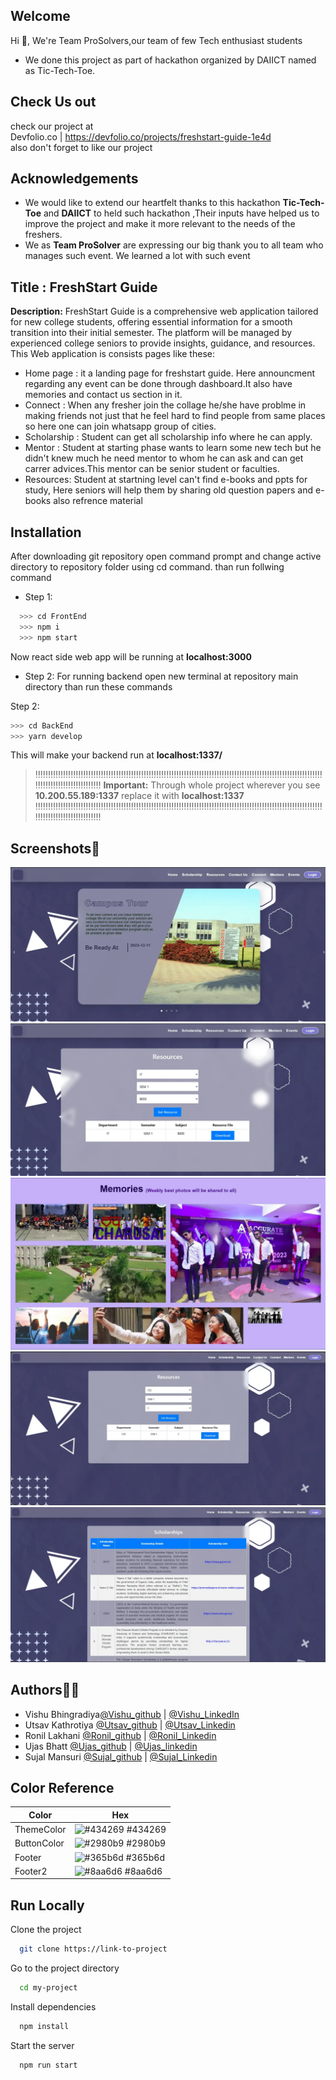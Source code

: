 ## Welcome
Hi 👋, We're Team ProSolvers,our team of few Tech enthusiast students
- We done this project as part of hackathon organized by DAIICT named as Tic-Tech-Toe.

## Check Us out
check our project at  
Devfolio.co | https://devfolio.co/projects/freshstart-guide-1e4d  
also don't forget to like our project
## Acknowledgements
 - We would like to extend our heartfelt thanks to this hackathon **Tic-Tech-Toe** and **DAIICT** to held such hackathon ,Their inputs have helped us to improve the project and make it more relevant to the needs of the freshers.
 - We as **Team ProSolver** are expressing our big thank you to all team who manages such event. We learned a lot with such event
## Title : FreshStart Guide
**Description:** FreshStart Guide is a comprehensive web application tailored for new college students,
offering essential information for a smooth transition into their initial semester. The platform will be managed by experienced college seniors to provide insights, guidance, and resources.  
This Web application is consists pages like these:
- Home page : it a landing page for freshstart guide. Here announcment regarding any event can be done through dashboard.It also have memories and contact us section in it.
- Connect : When any fresher join the collage he/she have problme in making friends not just that he feel hard to find people from same places so here one can join whatsapp group of cities.
- Scholarship : Student can get all scholarship info where he can apply.
- Mentor : Student at starting phase wants to learn some new tech but he didn't knew much he need mentor to whom he can ask and can get carrer advices.This mentor can be senior student or faculties.
- Resources: Student at startning level can't find e-books and ppts for study, Here seniors will help them by sharing old question papers and e-books also refrence material

## Installation

After downloading git repository open command prompt and change active directory to repository folder using cd command.
than run follwing command
- Step 1:
```bash
  >>> cd FrontEnd
  >>> npm i
  >>> npm start
```
Now react side web app will be running at **localhost:3000**  

- Step 2:
For running backend open new terminal at repository main  directory than run these commands 

Step 2:
    
```bash
>>> cd BackEnd
>>> yarn develop

```
This will make your backend run at **localhost:1337/**   
>‼️‼️‼️‼️‼️‼️‼️‼️‼️‼️‼️‼️‼️‼️‼️‼️‼️‼️‼️‼️‼️‼️‼️‼️‼️‼️‼️‼️‼️‼️‼️‼️‼️‼️‼️‼️‼️‼️‼️‼️‼️‼️‼️‼️‼️‼️‼️‼️‼️‼️‼️‼️‼️‼️‼️‼️‼️‼️‼️‼️‼️‼️‼️‼️‼️‼️‼️‼️‼️‼️
> **Important:**
> Through whole project wherever you see **10.200.55.189:1337** replace it with **localhost:1337**
>‼️‼️‼️‼️‼️‼️‼️‼️‼️‼️‼️‼️‼️‼️‼️‼️‼️‼️‼️‼️‼️‼️‼️‼️‼️‼️‼️‼️‼️‼️‼️‼️‼️‼️‼️‼️‼️‼️‼️‼️‼️‼️‼️‼️‼️‼️‼️‼️‼️‼️‼️‼️‼️‼️‼️‼️‼️‼️‼️‼️‼️‼️‼️‼️‼️‼️‼️‼️‼️‼️

## Screenshots📱

![Home Page](screenshot/96f0af35-2385-4766-ba05-9c8e9610d732.webp)
![Resources](screenshot/78cc7235-e21b-4d1a-8c9b-1dfae8421662.webp)
![Memories](screenshot/c2bd8e9b-e6da-4bb6-9770-17db30f5598c.webp)
![mentors](screenshot/e35b8be2-9578-4aab-8bd9-c3049a687790.webp)
![ScholarShip](screenshot/fdfdcb6d-4141-4ddd-bcef-060dc8dc8980.webp)


## Authors👨‍💻

- Vishu Bhingradiya[@Vishu_github](https://github.com/Vishuvishu) | [@Vishu_LinkedIn](https://www.linkedin.com/in/vishu-kishorbhai-667668229) 
- Utsav Kathrotiya [@Utsav_github](https://github.com/Utsav-7/) | [@Utsav_Linkedin](https://www.linkedin.com/in/utsav-katharotiya/) 
- Ronil Lakhani [@Ronil_github](https://github.com/Ronil999) | [@Ronil_Linkedin](https://www.linkedin.com/in/ronil-lakhani/) 
- Ujas Bhatt [@Ujas_github](https://github.com/UjasBhatt10) | [@Ujas_linkedin](https://www.linkedin.com/in/ujas-bhatt-b56922228/) 
- Sujal Mansuri [@Sujal_github](https://github.com/Sujal1104) | [@Sujal_Linkedin](https://www.linkedin.com/in/sujal-mansuri-b9aa55228/) 


## Color Reference

| Color             | Hex                                                                |
| ----------------- | ------------------------------------------------------------------ |
| ThemeColor | ![#434269](https://via.placeholder.com/10/434269?text=+) #434269 |
| ButtonColor | ![#2980b9](https://via.placeholder.com/10/2980b9?text=+) #2980b9 |
| Footer | ![#365b6d](https://via.placeholder.com/10/365b6d?text=+) #365b6d |
| Footer2 | ![#8aa6d6](https://via.placeholder.com/10/8aa6d6?text=+) #8aa6d6 |


## Run Locally

Clone the project

```bash
  git clone https://link-to-project
```

Go to the project directory

```bash
  cd my-project
```

Install dependencies

```bash
  npm install
```

Start the server

```bash
  npm run start
```

